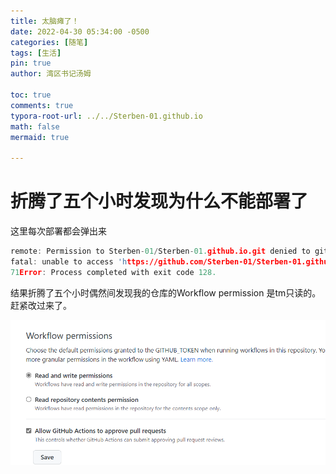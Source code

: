 ```yaml
---
title: 太脑瘫了！
date: 2022-04-30 05:34:00 -0500
categories: [随笔]
tags: [生活]
pin: true
author: 湾区书记汤姆

toc: true
comments: true
typora-root-url: ../../Sterben-01.github.io
math: false
mermaid: true

---
```


# 折腾了五个小时发现为什么不能部署了 

这里每次部署都会弹出来

```c++
remote: Permission to Sterben-01/Sterben-01.github.io.git denied to github-actions[bot]. 
fatal: unable to access 'https://github.com/Sterben-01/Sterben-01.github.io/': The requested URL returned error: 403 
71Error: Process completed with exit code 128.
```

结果折腾了五个小时偶然间发现我的仓库的Workflow permission 是tm只读的。赶紧改过来了。

![微信图片_20220430053643](/2021-04-30-new.assets/%E5%BE%AE%E4%BF%A1%E5%9B%BE%E7%89%87_20220430053643.png)